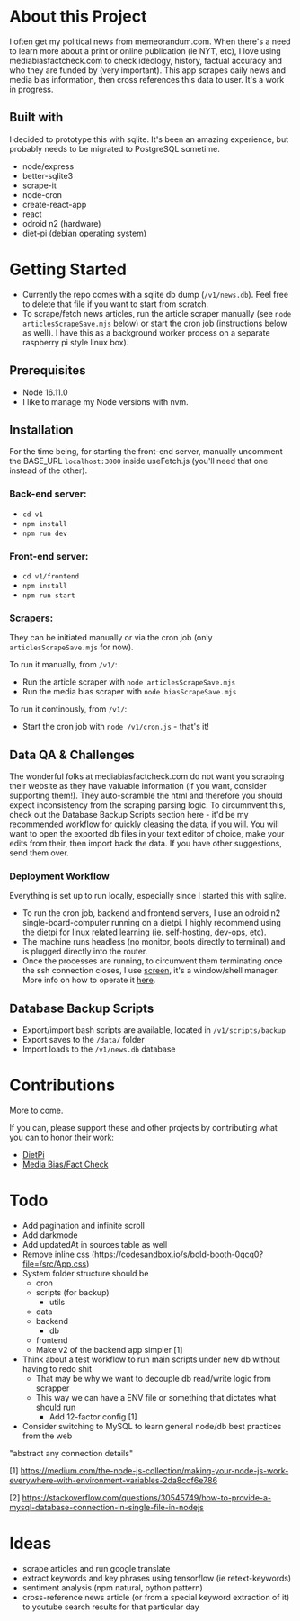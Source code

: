 # About this Project

I often get my political news from memeorandum.com. When there's a need to learn more about a print or online publication (ie NYT, etc), I love using mediabiasfactcheck.com to check ideology, history, factual accuracy and who they are funded by (very important). This app scrapes daily news and media bias information, then cross references this data to user. It's a work in progress.

## Built with

I decided to prototype this with sqlite. It's been an amazing experience, but probably needs to be migrated to PostgreSQL sometime.

- node/express
- better-sqlite3
- scrape-it
- node-cron
- create-react-app
- react
- odroid n2 (hardware)
- diet-pi (debian operating system)

# Getting Started

- Currently the repo comes with a sqlite db dump (`/v1/news.db`). Feel free to delete that file if you want to start from scratch. 
- To scrape/fetch news articles, run the article scraper manually (see `node articlesScrapeSave.mjs` below) or start the cron job (instructions below as well). I have this as a background worker process on a separate raspberry pi style linux box).

## Prerequisites

- Node 16.11.0
 - I like to manage my Node versions with nvm.

## Installation

For the time being, for starting the front-end server, manually uncomment the BASE_URL `localhost:3000` inside useFetch.js (you'll need that one instead of the other).

### Back-end server:
- `cd v1`
- `npm install`
- `npm run dev`

### Front-end server:
- `cd v1/frontend`
- `npm install`
- `npm run start`

### Scrapers:

They can be initiated manually or via the cron job (only `articlesScrapeSave.mjs` for now).

To run it manually, from `/v1/`:

- Run the article scraper with `node articlesScrapeSave.mjs`
- Run the media bias scraper with `node biasScrapeSave.mjs`

To run it continously, from `/v1/`:

- Start the cron job with `node /v1/cron.js` - that's it!

## Data QA & Challenges

The wonderful folks at mediabiasfactcheck.com do not want you scraping their website as they have valuable information (if you want, consider supporting them!). They auto-scramble the html and therefore you should expect inconsistency from the scraping parsing logic. To circumnvent this, check out the Database Backup Scripts section here - it'd be my recommended workflow for quickly cleasing the data, if you will. You will want to open the exported db files in your text editor of choice, make your edits from their, then import back the data. If you have other suggestions, send them over.

### Deployment Workflow

Everything is set up to run locally, especially since I started this with sqlite.

- To run the cron job, backend and frontend servers, I use an odroid n2 single-board-computer running on a dietpi. I highly recommend using the dietpi for linux related learning (ie. self-hosting, dev-ops, etc).
- The machine runs headless (no monitor, boots directly to terminal) and is plugged directly into the router. 
- Once the processes are running, to circumvent them terminating once the ssh connection closes, I use [screen](https://www.gnu.org/software/screen/), it's a window/shell manager. More info on how to operate it [here](https://gist.github.com/jctosta/af918e1618682638aa82).

## Database Backup Scripts

- Export/import bash scripts are available, located in `/v1/scripts/backup`
- Export saves to the `/data/` folder
- Import loads to the `/v1/news.db` database

# Contributions

More to come. 

If you can, please support these and other projects by contributing what you can to honor their work:

- [DietPi](https://dietpi.com/)
- [Media Bias/Fact Check](https://mediabiasfactcheck.com/)

# Todo

- Add pagination and infinite scroll
- Add darkmode
- Add updatedAt in sources table as well
- Remove inline css (https://codesandbox.io/s/bold-booth-0qcq0?file=/src/App.css)
- System folder structure should be
  - cron
  - scripts (for backup)
    - utils
  - data
  - backend
    - db
  - frontend
  - Make v2 of the backend app simpler [1]
- Think about a test workflow to run main scripts under new db without having to redo shit
  - That may be why we want to decouple db read/write logic from scrapper
  - This way we can have a ENV file or something that dictates what should run
    - Add 12-factor config [1]
- Consider switching to MySQL to learn general node/db best practices from the web

"abstract any connection details"

[1] https://medium.com/the-node-js-collection/making-your-node-js-work-everywhere-with-environment-variables-2da8cdf6e786

[2] https://stackoverflow.com/questions/30545749/how-to-provide-a-mysql-database-connection-in-single-file-in-nodejs

# Ideas

- scrape articles and run google translate
- extract keywords and key phrases using tensorflow (ie retext-keywords)
- sentiment analysis (npm natural, python pattern)
- cross-reference news article (or from a special keyword extraction of it) to youtube search results for that particular day
